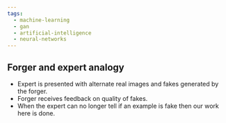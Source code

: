 ```yaml
---
tags:
  - machine-learning
  - gan
  - artificial-intelligence
  - neural-networks
---
```





## Forger and expert analogy
- Expert is presented with alternate real images and fakes generated by the forger.
- Forger receives feedback on quality of fakes.
- When the expert can no longer tell if an example is fake then our work here is done.

